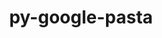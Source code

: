 ---
title: "py-google-pasta"
layout: cache
categories: [package, develop-2023-12-17]
meta: {"versions": ["0.2.0"], "compilers": ["gcc@=11.3.0"], "oss": ["ubuntu22.04"], "platforms": ["linux"], "targets": ["x86_64_v3"], "stacks": ["ml-linux-x86_64-cpu", "ml-linux-x86_64-cuda", "ml-linux-x86_64-rocm", "root"], "num_specs": 1, "num_specs_by_stack": {"root": 1, "ml-linux-x86_64-cuda": 1, "ml-linux-x86_64-cpu": 1, "ml-linux-x86_64-rocm": 1}}
spec_details: [{"hash": "sezyblgabeli3wcmcgm4gnjwdkmmx5ig", "compiler": "gcc@=11.3.0", "versions": ["0.2.0"], "os": "ubuntu22.04", "platform": "linux", "target": "x86_64_v3", "variants": ["build_system=python_pip"], "stacks": ["root", "ml-linux-x86_64-cuda", "ml-linux-x86_64-cpu", "ml-linux-x86_64-rocm"], "size": "-", "tarball": "https://binaries.spack.io/releases/develop-2023-12-17/build_cache/linux-ubuntu22.04-x86_64_v3/gcc-11.3.0/py-google-pasta-0.2.0/linux-ubuntu22.04-x86_64_v3-gcc-11.3.0-py-google-pasta-0.2.0-sezyblgabeli3wcmcgm4gnjwdkmmx5ig.spack"}]
---